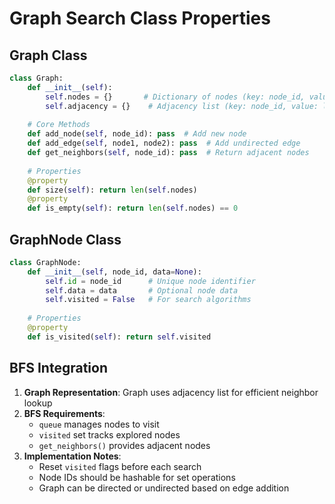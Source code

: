 # Graph Search Class Properties

## Graph Class

```python
class Graph:
    def __init__(self):
        self.nodes = {}       # Dictionary of nodes (key: node_id, value: GraphNode)
        self.adjacency = {}    # Adjacency list (key: node_id, value: list of neighbors)
    
    # Core Methods
    def add_node(self, node_id): pass  # Add new node
    def add_edge(self, node1, node2): pass  # Add undirected edge
    def get_neighbors(self, node_id): pass  # Return adjacent nodes
    
    # Properties
    @property
    def size(self): return len(self.nodes)
    @property
    def is_empty(self): return len(self.nodes) == 0
```

## GraphNode Class

```python
class GraphNode:
    def __init__(self, node_id, data=None):
        self.id = node_id      # Unique node identifier
        self.data = data       # Optional node data
        self.visited = False   # For search algorithms
        
    # Properties
    @property
    def is_visited(self): return self.visited
```

## BFS Integration

1. **Graph Representation**: Graph uses adjacency list for efficient neighbor lookup
2. **BFS Requirements**:
   - `queue` manages nodes to visit
   - `visited` set tracks explored nodes
   - `get_neighbors()` provides adjacent nodes
3. **Implementation Notes**:
   - Reset `visited` flags before each search
   - Node IDs should be hashable for set operations
   - Graph can be directed or undirected based on edge addition